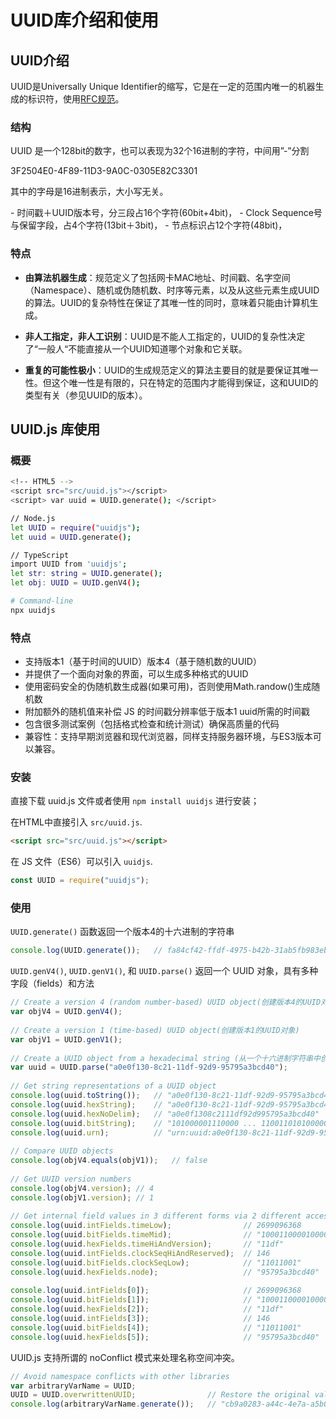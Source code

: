 # UUID库介绍和使用

## UUID介绍

UUID是Universally Unique Identifier的缩写，它是在一定的范围内唯一的机器生成的标识符，使用[RFC规范](http://www.ietf.org/rfc/rfc4122.txt)。

### 结构

UUID 是一个128bit的数字，也可以表现为32个16进制的字符，中间用”-”分割

3F2504E0-4F89-11D3-9A0C-0305E82C3301

其中的字母是16进制表示，大小写无关。

\- 时间戳＋UUID版本号，分三段占16个字符(60bit+4bit)，
\- Clock Sequence号与保留字段，占4个字符(13bit＋3bit)，
\- 节点标识占12个字符(48bit)，

### 特点


- **由算法机器生成**：规范定义了包括网卡MAC地址、时间戳、名字空间（Namespace）、随机或伪随机数、时序等元素，以及从这些元素生成UUID的算法。UUID的复杂特性在保证了其唯一性的同时，意味着只能由计算机生成。

- **非人工指定，非人工识别**：UUID是不能人工指定的，UUID的复杂性决定了“一般人“不能直接从一个UUID知道哪个对象和它关联。

- **重复的可能性极小**：UUID的生成规范定义的算法主要目的就是要保证其唯一性。但这个唯一性是有限的，只在特定的范围内才能得到保证，这和UUID的类型有关（参见UUID的版本）。

## UUID.js 库使用

### 概要

```bash
<!-- HTML5 -->
<script src="src/uuid.js"></script>
<script> var uuid = UUID.generate(); </script> 

// Node.js
let UUID = require("uuidjs");
let uuid = UUID.generate();

// TypeScript
import UUID from 'uuidjs';
let str: string = UUID.generate();
let obj: UUID = UUID.genV4();

# Command-line 
npx uuidjs
```

### 特点

- 支持版本1（基于时间的UUID）版本4（基于随机数的UUID）
- 并提供了一个面向对象的界面，可以生成多种格式的UUID
- 使用密码安全的伪随机数生成器(如果可用)，否则使用Math.randow()生成随机数
- 附加额外的随机值来补偿 JS 的时间戳分辨率低于版本1 uuid所需的时间戳
- 包含很多测试案例（包括格式检查和统计测试）确保高质量的代码
- 兼容性：支持早期浏览器和现代浏览器，同样支持服务器环境，与ES3版本可以兼容。

### 安装

直接下载 uuid.js 文件或者使用 `npm install uuidjs` 进行安装；

在HTML中直接引入 `src/uuid.js`.

```html
<script src="src/uuid.js"></script>
```

在 JS 文件（ES6）可以引入  `uuidjs`.

```js
const UUID = require("uuidjs");
```

### 使用

`UUID.generate()` 函数返回一个版本4的十六进制的字符串

```js
console.log(UUID.generate());   // fa84cf42-ffdf-4975-b42b-31ab5fb983eb
```

`UUID.genV4()`, `UUID.genV1()`, 和 `UUID.parse()` 返回一个 UUID 对象，具有多种字段（fields）和方法

```js
// Create a version 4 (random number-based) UUID object(创建版本4的UUID对象)
var objV4 = UUID.genV4();
 
// Create a version 1 (time-based) UUID object(创建版本1的UUID对象)
var objV1 = UUID.genV1();
 
// Create a UUID object from a hexadecimal string (从一个十六进制字符串中创建一个UUID对象)
var uuid = UUID.parse("a0e0f130-8c21-11df-92d9-95795a3bcd40");
 
// Get string representations of a UUID object
console.log(uuid.toString());   // "a0e0f130-8c21-11df-92d9-95795a3bcd40"
console.log(uuid.hexString);    // "a0e0f130-8c21-11df-92d9-95795a3bcd40"
console.log(uuid.hexNoDelim);   // "a0e0f1308c2111df92d995795a3bcd40"
console.log(uuid.bitString);    // "101000001110000 ... 1100110101000000"
console.log(uuid.urn);          // "urn:uuid:a0e0f130-8c21-11df-92d9-95795a3bcd40"
 
// Compare UUID objects
console.log(objV4.equals(objV1));   // false
 
// Get UUID version numbers
console.log(objV4.version); // 4
console.log(objV1.version); // 1
 
// Get internal field values in 3 different forms via 2 different accessors
console.log(uuid.intFields.timeLow);                // 2699096368
console.log(uuid.bitFields.timeMid);                // "1000110000100001"
console.log(uuid.hexFields.timeHiAndVersion);       // "11df"
console.log(uuid.intFields.clockSeqHiAndReserved);  // 146
console.log(uuid.bitFields.clockSeqLow);            // "11011001"
console.log(uuid.hexFields.node);                   // "95795a3bcd40"
 
console.log(uuid.intFields[0]);                     // 2699096368
console.log(uuid.bitFields[1]);                     // "1000110000100001"
console.log(uuid.hexFields[2]);                     // "11df"
console.log(uuid.intFields[3]);                     // 146
console.log(uuid.bitFields[4]);                     // "11011001"
console.log(uuid.hexFields[5]);                     // "95795a3bcd40"
```

UUID.js 支持所谓的 noConflict 模式来处理名称空间冲突。

```js
// Avoid namespace conflicts with other libraries
var arbitraryVarName = UUID;
UUID = UUID.overwrittenUUID;                // Restore the original value
console.log(arbitraryVarName.generate());   // "cb9a0283-a44c-4e7a-a5b0-9cd2876e952b"
```
